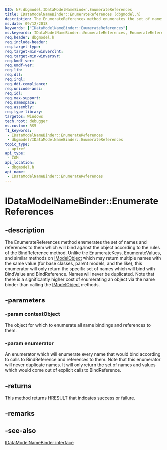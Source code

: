 ```yaml
---
UID: NF:dbgmodel.IDataModelNameBinder.EnumerateReferences
title: IDataModelNameBinder::EnumerateReferences (dbgmodel.h)
description: The EnumerateReferences method enumerates the set of names and references to them which will bind against the object according to the rules of the BindReference method.
ms.date: 09/12/2018
keywords: ["IDataModelNameBinder::EnumerateReferences"]
ms.keywords: IDataModelNameBinder::EnumerateReferences, EnumerateReferences, IDataModelNameBinder.EnumerateReferences, IDataModelNameBinder::EnumerateReferences, IDataModelNameBinder.EnumerateReferences
req.header: dbgmodel.h
req.include-header: 
req.target-type: 
req.target-min-winverclnt: 
req.target-min-winversvr: 
req.kmdf-ver: 
req.umdf-ver: 
req.lib: 
req.dll: 
req.irql: 
req.ddi-compliance: 
req.unicode-ansi: 
req.idl: 
req.max-support: 
req.namespace: 
req.assembly: 
req.type-library: 
targetos: Windows
tech.root: debugger
ms.custom: RS5
f1_keywords:
 - IDataModelNameBinder::EnumerateReferences
 - dbgmodel/IDataModelNameBinder::EnumerateReferences
topic_type:
 - apiref
api_type:
 - COM
api_location:
 - dbgmodel.h
api_name:
 - IDataModelNameBinder::EnumerateReferences
---
```


# IDataModelNameBinder::EnumerateReferences


## -description

The EnumerateReferences method enumerates the set of names and references to them which will bind against the object according to the rules of the BindReference method. Unlike the EnumerateKeys, EnumerateValues, and similar methods on [IModelObject](nn-dbgmodel-imodelobject.md) which may return multiple names with the same value (for base classes, parent models, and the like), this enumerator will only return the specific set of names which will bind with BindValue and BindReference. Names will never be duplicated. Note that there is a significantly higher cost of enumerating an object via the name binder than calling the [IModelObject](nn-dbgmodel-imodelobject.md) methods.

## -parameters

### -param contextObject

The object for which to enumerate all name bindings and references to them.

### -param enumerator

An enumerator which will enumerate every name that would bind according to calls to BindReference and references to them. Note that this enumerator will never duplicate names. It will only return the set of names and values which would come out of explicit calls to BindReference.

## -returns

This method returns HRESULT that indicates success or failure.

## -remarks

## -see-also

[IDataModelNameBinder interface](nn-dbgmodel-idatamodelnamebinder.md)

